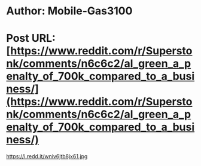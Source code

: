 # Author: Mobile-Gas3100
# Post URL: [https://www.reddit.com/r/Superstonk/comments/n6c6c2/al_green_a_penalty_of_700k_compared_to_a_business/](https://www.reddit.com/r/Superstonk/comments/n6c6c2/al_green_a_penalty_of_700k_compared_to_a_business/)


https://i.redd.it/wniv6jtb8jx61.jpg
